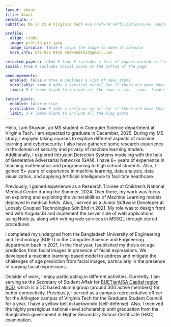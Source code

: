 ```yaml
---
layout: about
title: About
permalink: /
subtitle: MS in CS @ Virginia Tech #<a href='#'>Affiliations</a>. Address. Contacts. Motto. Etc.

profile:
  align: right
  image: profile_pic.jpeg
  image_circular: false # crops the image to make it circular
  more_info: 571-622-8116 shawon56512@gmail.com

selected_papers: false # true # includes a list of papers marked as "selected={true}"
social: true # includes social icons at the bottom of the page

announcements:
  enabled: false # true # includes a list of news items
  scrollable: true # adds a vertical scroll bar if there are more than 3 news items
  limit: 5 # leave blank to include all the news in the `_news` folder

latest_posts:
  enabled: false # true
  scrollable: true # adds a vertical scroll bar if there are more than 3 new posts items
  limit: 3 # leave blank to include all the blog posts
---
```


Hello, I am Shawon, an MS student in Computer Science department at Virginia Tech. I am expected to graduate in December, 2025. During my MS study, I enjoyed taking courses to explore different aspects of machine learning and cybersecurity. I also have gathered some research experience in the domain of security and privacy of machine learning models. Additionally, I explored Intrusion Detection Systems modeling with the help of Generative Adversarial Networks (GAN). I have 6+ years of experience in teaching mathematics and programming to high school students. Also, I gained 5+ years of experience in machine learning, data analysis, data visualization, and applying Artificial Intelligence to facilitate healthcare.

Previously, I gained experience as a Research Trainee at Children’s National Medical Center during the Summer, 2024. Over there, my work was focus on exploring and exploiting the vulnerabilities of Machine Learning models deployed in medical fields. Also, I served as a Junior Software Developer at Loosely Coupled Technologies Sdn Bhd in 2021. My role was to design front end with AngularJS and implement the server side of web applications using Node.js, along with writing web services in MSSQL through stored procedures

<!-- Moreover, I performed on (client’s) demand basis integration and development using Visual Studio. Furthermore, I efficiently communicated with the Malaysian business team to reflect the aspired changes in development. -->

I completed my undergrad from the Bangladesh University of Engineering and Technology (BUET) in the Computer Science and Engineering department back in 2021. In the final year, I published my thesis on age prediction from facial images in presence of facial expressions. We developed a machine learning-based model to address and mitigate the challenges of age prediction from facial images, particularly in the presence of varying facial expressions.

Outside of work, I enjoy participating in different activities. Currently, I am serving as the Secretary of Student Affair for [BUETianUSA Capital region BOD](https://www.buetianusa.org/), which is a DC based alumni group (around 300 active members) for better connectivity. Previously, I served as a campus representative officer for the Arlington campus of Virginia Tech for the Graduate Student Council for a year. I have a yellow belt in taekwondo (self-defense). Also, I received the highly prestigious national-level scholarship until graduation from the Bangladesh government in Higher Secondary School Certificate (HSC) examination.
